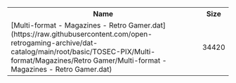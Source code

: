 <table>
<tr><th>Name</th><th>Size</th></tr>
<tr><td>[Multi-format - Magazines - Retro Gamer.dat](https://raw.githubusercontent.com/open-retrogaming-archive/dat-catalog/main/root/basic/TOSEC-PIX/Multi-format/Magazines/Retro Gamer/Multi-format - Magazines - Retro Gamer.dat)</td><td>34420</td></tr>
</table>
